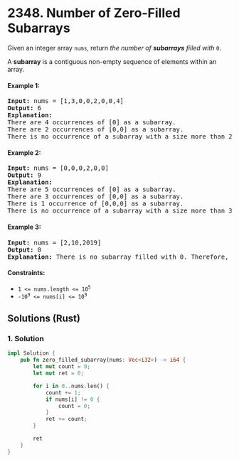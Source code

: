 # 2348. Number of Zero-Filled Subarrays
Given an integer array `nums`, return *the number of **subarrays** filled with* `0`.

A **subarray** is a contiguous non-empty sequence of elements within an array.

#### Example 1:
<pre>
<strong>Input:</strong> nums = [1,3,0,0,2,0,0,4]
<strong>Output:</strong> 6
<strong>Explanation:</strong>
There are 4 occurrences of [0] as a subarray.
There are 2 occurrences of [0,0] as a subarray.
There is no occurrence of a subarray with a size more than 2 filled with 0. Therefore, we return 6.
</pre>

#### Example 2:
<pre>
<strong>Input:</strong> nums = [0,0,0,2,0,0]
<strong>Output:</strong> 9
<strong>Explanation:</strong>
There are 5 occurrences of [0] as a subarray.
There are 3 occurrences of [0,0] as a subarray.
There is 1 occurrence of [0,0,0] as a subarray.
There is no occurrence of a subarray with a size more than 3 filled with 0. Therefore, we return 9.
</pre>

#### Example 3:
<pre>
<strong>Input:</strong> nums = [2,10,2019]
<strong>Output:</strong> 0
<strong>Explanation:</strong> There is no subarray filled with 0. Therefore, we return 0.
</pre>

#### Constraints:
* <code>1 <= nums.length <= 10<sup>5</sup></code>
* <code>-10<sup>9</sup> <= nums[i] <= 10<sup>9</sup></code>

## Solutions (Rust)

### 1. Solution
```Rust
impl Solution {
    pub fn zero_filled_subarray(nums: Vec<i32>) -> i64 {
        let mut count = 0;
        let mut ret = 0;

        for i in 0..nums.len() {
            count += 1;
            if nums[i] != 0 {
                count = 0;
            }
            ret += count;
        }

        ret
    }
}
```
